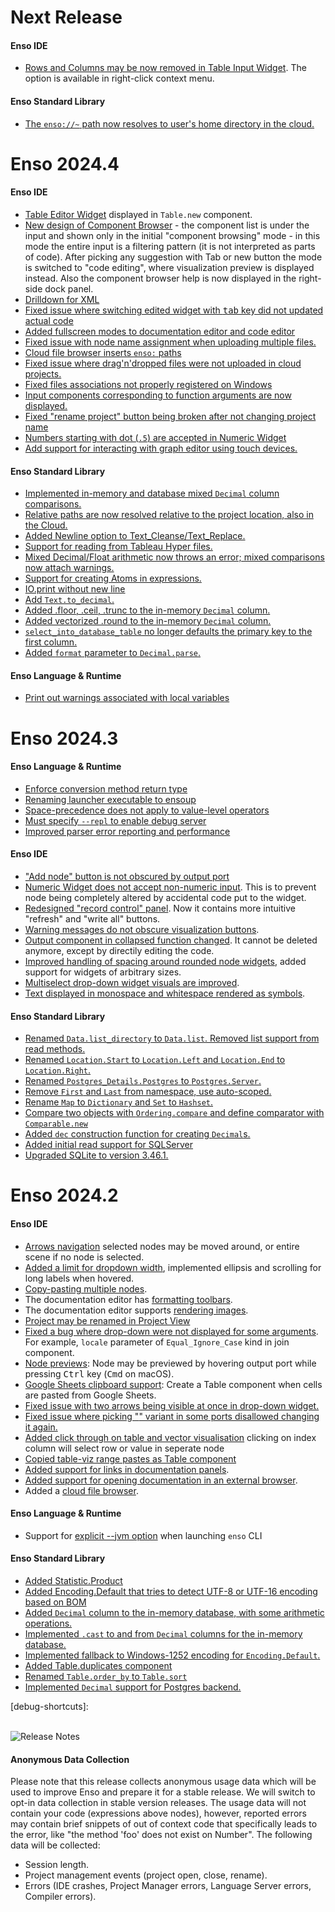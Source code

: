 # Next Release

#### Enso IDE

- [Rows and Columns may be now removed in Table Input Widget][11151]. The option
  is available in right-click context menu.

[11151]: https://github.com/enso-org/enso/pull/11151

#### Enso Standard Library

- [The `enso://~` path now resolves to user's home directory in the
  cloud.][11235]

[11235]: https://github.com/enso-org/enso/pull/11235

# Enso 2024.4

#### Enso IDE

- [Table Editor Widget][10774] displayed in `Table.new` component.
- [New design of Component Browser][10814] - the component list is under the
  input and shown only in the initial "component browsing" mode - in this mode
  the entire input is a filtering pattern (it is not interpreted as parts of
  code). After picking any suggestion with Tab or new button the mode is
  switched to "code editing", where visualization preview is displayed instead.
  Also the component browser help is now displayed in the right-side dock panel.
- [Drilldown for XML][10824]
- [Fixed issue where switching edited widget with <kbd>tab</kbd> key did not
  updated actual code][10857]
- [Added fullscreen modes to documentation editor and code editor][10876]
- [Fixed issue with node name assignment when uploading multiple files.][10979]
- [Cloud file browser inserts `enso:` paths][11001]
- [Fixed issue where drag'n'dropped files were not uploaded in cloud
  projects.][11014]
- [Fixed files associations not properly registered on Windows][11030]
- [Input components corresponding to function arguments are now
  displayed.][11165]
- [Fixed "rename project" button being broken after not changing project
  name][11103]
- [Numbers starting with dot (`.5`) are accepted in Numeric Widget][11108]
- [Add support for interacting with graph editor using touch devices.][11056]

[10774]: https://github.com/enso-org/enso/pull/10774
[10814]: https://github.com/enso-org/enso/pull/10814
[10824]: https://github.com/enso-org/enso/pull/10824
[10857]: https://github.com/enso-org/enso/pull/10857
[10876]: https://github.com/enso-org/enso/pull/10876
[10979]: https://github.com/enso-org/enso/pull/10979
[11001]: https://github.com/enso-org/enso/pull/11001
[11014]: https://github.com/enso-org/enso/pull/11014
[11030]: https://github.com/enso-org/enso/pull/11030
[11165]: https://github.com/enso-org/enso/pull/11165
[11103]: https://github.com/enso-org/enso/pull/11103
[11108]: https://github.com/enso-org/enso/pull/11108
[11056]: https://github.com/enso-org/enso/pull/11056

#### Enso Standard Library

- [Implemented in-memory and database mixed `Decimal` column
  comparisons.][10614]
- [Relative paths are now resolved relative to the project location, also in the
  Cloud.][10660]
- [Added Newline option to Text_Cleanse/Text_Replace.][10761]
- [Support for reading from Tableau Hyper files.][10733]
- [Mixed Decimal/Float arithmetic now throws an error; mixed comparisons now
  attach warnings.][10725]
- [Support for creating Atoms in expressions.][10820]
- [IO.print without new line][10858]
- [Add `Text.to_decimal`.][10874]
- [Added .floor, .ceil, .trunc to the in-memory `Decimal` column.][10887]
- [Added vectorized .round to the in-memory `Decimal` column.][10912]
- [`select_into_database_table` no longer defaults the primary key to the first
  column.][11120]
- [Added `format` parameter to `Decimal.parse`.][11205]

[10614]: https://github.com/enso-org/enso/pull/10614
[10660]: https://github.com/enso-org/enso/pull/10660
[10761]: https://github.com/enso-org/enso/pull/10761
[10733]: https://github.com/enso-org/enso/pull/10733
[10725]: https://github.com/enso-org/enso/pull/10725
[10820]: https://github.com/enso-org/enso/pull/10820
[10858]: https://github.com/enso-org/enso/pull/10858
[10874]: https://github.com/enso-org/enso/pull/10874
[10887]: https://github.com/enso-org/enso/pull/10887
[10912]: https://github.com/enso-org/enso/pull/10912
[11120]: https://github.com/enso-org/enso/pull/11120
[11205]: https://github.com/enso-org/enso/pull/11205

#### Enso Language & Runtime

- [Print out warnings associated with local variables][10842]

[10842]: https://github.com/enso-org/enso/pull/10842

# Enso 2024.3

#### Enso Language & Runtime

- [Enforce conversion method return type][10468]
- [Renaming launcher executable to ensoup][10535]
- [Space-precedence does not apply to value-level operators][10597]
- [Must specify `--repl` to enable debug server][10709]
- [Improved parser error reporting and performance][10734]

[10468]: https://github.com/enso-org/enso/pull/10468
[10535]: https://github.com/enso-org/enso/pull/10535
[10597]: https://github.com/enso-org/enso/pull/10597
[10709]: https://github.com/enso-org/enso/pull/10709
[10734]: https://github.com/enso-org/enso/pull/10734

#### Enso IDE

- ["Add node" button is not obscured by output port][10433]
- [Numeric Widget does not accept non-numeric input][10457]. This is to prevent
  node being completely altered by accidental code put to the widget.
- [Redesigned "record control" panel][10509]. Now it contains more intuitive
  "refresh" and "write all" buttons.
- [Warning messages do not obscure visualization buttons][10546].
- [Output component in collapsed function changed][10577]. It cannot be deleted
  anymore, except by directily editing the code.
- [Improved handling of spacing around rounded node widgets][10599], added
  support for widgets of arbitrary sizes.
- [Multiselect drop-down widget visuals are improved][10607].
- [Text displayed in monospace and whitespace rendered as symbols][10563].

[10433]: https://github.com/enso-org/enso/pull/10443
[10457]: https://github.com/enso-org/enso/pull/10457
[10509]: https://github.com/enso-org/enso/pull/10509
[10546]: https://github.com/enso-org/enso/pull/10546
[10577]: https://github.com/enso-org/enso/pull/10577
[10599]: https://github.com/enso-org/enso/pull/10599
[10607]: https://github.com/enso-org/enso/pull/10607
[10563]: https://github.com/enso-org/enso/pull/10563

#### Enso Standard Library

- [Renamed `Data.list_directory` to `Data.list`. Removed list support from read
  methods.][10434]
- [Renamed `Location.Start` to `Location.Left` and `Location.End` to
  `Location.Right`.][10445]
- [Renamed `Postgres_Details.Postgres` to `Postgres.Server`.][10466]
- [Remove `First` and `Last` from namespace, use auto-scoped.][10467]
- [Rename `Map` to `Dictionary` and `Set` to `Hashset`.][10474]
- [Compare two objects with `Ordering.compare` and define comparator with
  `Comparable.new`][10468]
- [Added `dec` construction function for creating `Decimal`s.][10517]
- [Added initial read support for SQLServer][10324]
- [Upgraded SQLite to version 3.46.1.][10911]

[10434]: https://github.com/enso-org/enso/pull/10434
[10445]: https://github.com/enso-org/enso/pull/10445
[10466]: https://github.com/enso-org/enso/pull/10466
[10467]: https://github.com/enso-org/enso/pull/10467
[10474]: https://github.com/enso-org/enso/pull/10474
[10517]: https://github.com/enso-org/enso/pull/10517
[10324]: https://github.com/enso-org/enso/pull/10324
[10911]: https://github.com/enso-org/enso/pull/10911

# Enso 2024.2

#### Enso IDE

- [Arrows navigation][10179] selected nodes may be moved around, or entire scene
  if no node is selected.
- [Added a limit for dropdown width][10198], implemented ellipsis and scrolling
  for long labels when hovered.
- [Copy-pasting multiple nodes][10194].
- The documentation editor has [formatting toolbars][10064].
- The documentation editor supports [rendering images][10205].
- [Project may be renamed in Project View][10243]
- [Fixed a bug where drop-down were not displayed for some arguments][10297].
  For example, `locale` parameter of `Equal_Ignore_Case` kind in join component.
- [Node previews][10310]: Node may be previewed by hovering output port while
  pressing <kbd>Ctrl</kbd> key (<kbd>Cmd</kbd> on macOS).
- [Google Sheets clipboard support][10327]: Create a Table component when cells
  are pasted from Google Sheets.
- [Fixed issue with two arrows being visible at once in drop-down
  widget.][10337]
- [Fixed issue where picking "<Numeric literal>" variant in some ports
  disallowed changing it again.][10337]
- [Added click through on table and vector visualisation][10340] clicking on
  index column will select row or value in seperate node
- [Copied table-viz range pastes as Table component][10352]
- [Added support for links in documentation panels][10353].
- [Added support for opening documentation in an external browser][10396].
- Added a [cloud file browser][10513].

[10064]: https://github.com/enso-org/enso/pull/10064
[10179]: https://github.com/enso-org/enso/pull/10179
[10194]: https://github.com/enso-org/enso/pull/10194
[10198]: https://github.com/enso-org/enso/pull/10198
[10205]: https://github.com/enso-org/enso/pull/10205
[10243]: https://github.com/enso-org/enso/pull/10243
[10297]: https://github.com/enso-org/enso/pull/10297
[10310]: https://github.com/enso-org/enso/pull/10310
[10327]: https://github.com/enso-org/enso/pull/10327
[10337]: https://github.com/enso-org/enso/pull/10337
[10340]: https://github.com/enso-org/enso/pull/10340
[10352]: https://github.com/enso-org/enso/pull/10352
[10353]: https://github.com/enso-org/enso/pull/10353
[10396]: https://github.com/enso-org/enso/pull/10396
[10513]: https://github.com/enso-org/enso/pull/10513

#### Enso Language & Runtime

- Support for [explicit --jvm option][10374] when launching `enso` CLI

[10374]: https://github.com/enso-org/enso/pull/10374

#### Enso Standard Library

- [Added Statistic.Product][10122]
- [Added Encoding.Default that tries to detect UTF-8 or UTF-16 encoding based on
  BOM][10130]
- [Added `Decimal` column to the in-memory database, with some arithmetic
  operations.][9950]
- [Implemented `.cast` to and from `Decimal` columns for the in-memory
  database.][10206]
- [Implemented fallback to Windows-1252 encoding for `Encoding.Default`.][10190]
- [Added Table.duplicates component][10323]
- [Renamed `Table.order_by` to `Table.sort`][10372]
- [Implemented `Decimal` support for Postgres backend.][10216]

[debug-shortcuts]:

[9950]: https://github.com/enso-org/enso/pull/9950
[10122]: https://github.com/enso-org/enso/pull/10122
[10130]: https://github.com/enso-org/enso/pull/10130
[10206]: https://github.com/enso-org/enso/pull/10206
[10190]: https://github.com/enso-org/enso/pull/10190
[10323]: https://github.com/enso-org/enso/pull/10323
[10372]: https://github.com/enso-org/enso/pull/10372
[10216]: https://github.com/enso-org/enso/pull/10216

<br/>![Release Notes](/docs/assets/tags/release_notes.svg)

#### Anonymous Data Collection

Please note that this release collects anonymous usage data which will be used
to improve Enso and prepare it for a stable release. We will switch to opt-in
data collection in stable version releases. The usage data will not contain your
code (expressions above nodes), however, reported errors may contain brief
snippets of out of context code that specifically leads to the error, like "the
method 'foo' does not exist on Number". The following data will be collected:

- Session length.
- Project management events (project open, close, rename).
- Errors (IDE crashes, Project Manager errors, Language Server errors, Compiler
  errors).
